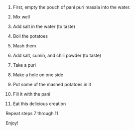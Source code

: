 1. First, empty the pouch of pani puri masala into the water. 

2. Mix well

3. Add salt in the water (to taste)

4. Boil the potatoes

5. Mash them

6. Add salt, cumin, and chili powder (to taste)

7. Take a puri

8. Make a hole on one side

9. Put some of the mashed potatoes in it

10. Fill it with the pani

11. Eat this delicious creation

Repeat steps 7 through 11

Enjoy!
